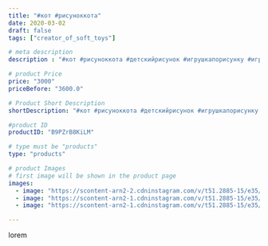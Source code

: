 ```yaml
---
title: "#кот #рисуноккота"
date: 2020-03-02
draft: false
tags: ["creator_of_soft_toys"]

# meta description
description : "#кот #рисуноккота #детскийрисунок #игрушкапорисунку #игрушкаручнойработы #мягкаяигрушка #котэ #котики #мягкийкотик #мягкийкот"

# product Price
price: "3000"
priceBefore: "3600.0"

# Product Short Description
shortDescription: "#кот #рисуноккота #детскийрисунок #игрушкапорисунку #игрушкаручнойработы #мягкаяигрушка #котэ #котики #мягкийкотик #мягкийкот"

#product ID
productID: "B9PZrB8KiLM"

# type must be "products"
type: "products"

# product Images
# first image will be shown in the product page
images:
  - image: "https://scontent-arn2-2.cdninstagram.com/v/t51.2885-15/e35/88217537_204666863928233_2766905509151782222_n.jpg?tp=1&_nc_ht=scontent-arn2-2.cdninstagram.com&_nc_cat=105&_nc_ohc=L4zbC75s3CcAX8Ch58j&oh=aa06d0433a8e55ed38b18a12d7c5b58c&oe=606D49CE&ig_cache_key=MjI1NjEzNDgzODM2NTY3ODY5Nw%3D%3D.2"
  - image: "https://scontent-arn2-1.cdninstagram.com/v/t51.2885-15/e35/88204886_114181646848803_2917201514329331025_n.jpg?tp=1&_nc_ht=scontent-arn2-1.cdninstagram.com&_nc_cat=103&_nc_ohc=z0TPzVwEFrYAX-C23_J&oh=9c45d93f5052df2b03f1726e4cfc3fd6&oe=606A90D3&ig_cache_key=MjI1NjEzNDgzODM3NDAzOTY2Ng%3D%3D.2"
  - image: "https://scontent-arn2-1.cdninstagram.com/v/t51.2885-15/e35/88725269_183672423049970_5394486054451367722_n.jpg?tp=1&_nc_ht=scontent-arn2-1.cdninstagram.com&_nc_cat=102&_nc_ohc=EN2kxFlenlwAX8Hq-NI&oh=67baaa458f659b7fd376fe1527318177&oe=606A2786&ig_cache_key=MjI1NjEzNDgzODM0ODgzNzcxMQ%3D%3D.2"

---
```

lorem
